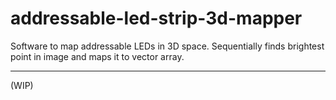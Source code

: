 # addressable-led-strip-3d-mapper

Software to map addressable LEDs in 3D space. Sequentially finds brightest point in image and maps it to vector array.

---

(WIP)
